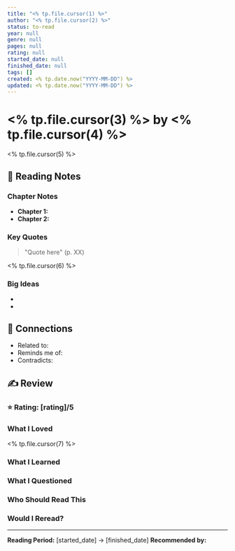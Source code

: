 ```yaml
---
title: "<% tp.file.cursor(1) %>"
author: "<% tp.file.cursor(2) %>"
status: to-read
year: null
genre: null
pages: null
rating: null
started_date: null
finished_date: null
tags: []
created: <% tp.date.now("YYYY-MM-DD") %>
updated: <% tp.date.now("YYYY-MM-DD") %>
---
```


# <% tp.file.cursor(3) %> by <% tp.file.cursor(4) %>

<!-- Why do you want to read this? What drew you to this book? -->

<% tp.file.cursor(5) %>

## 📖 Reading Notes

<!-- Key quotes, ideas, and insights as you read. Include page numbers for quotes. -->

### Chapter Notes

- **Chapter 1:**
- **Chapter 2:**

### Key Quotes

> "Quote here" (p. XX)

<% tp.file.cursor(6) %>

### Big Ideas

<!-- Main themes, arguments, or insights -->

-
-

## 💭 Connections

<!-- How does this relate to other books, ideas, or your work? -->

- Related to:
- Reminds me of:
- Contradicts:

## ✍️ Review

<!-- Fill in when finished -->

### ⭐ Rating: [rating]/5

### What I Loved

<% tp.file.cursor(7) %>

### What I Learned

<!-- Key takeaways, how this changed your thinking -->

### What I Questioned

<!-- Disagreements, skepticism, areas that didn't resonate -->

### Who Should Read This

<!-- Audience, prerequisites, when to read this book -->

### Would I Reread?

<!-- Yes/No and why -->

---

**Reading Period:** [started_date] → [finished_date]
**Recommended by:**
